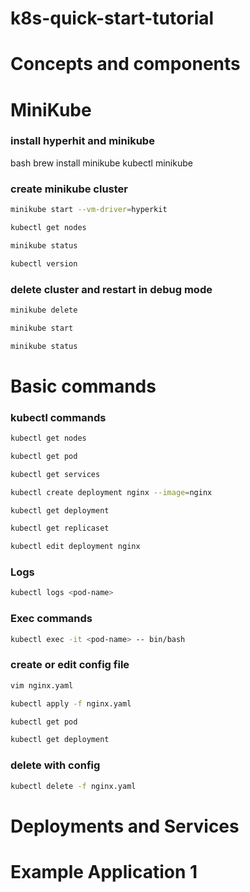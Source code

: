 # k8s-quick-start-tutorial

# Concepts and components

# MiniKube
### install hyperhit and minikube

bash
brew install minikube
kubectl
minikube

### create minikube cluster
```bash
minikube start --vm-driver=hyperkit

kubectl get nodes

minikube status

kubectl version
```

### delete cluster and restart in debug mode
```bash
minikube delete

minikube start

minikube status
```

# Basic commands


### kubectl commands
```bash
kubectl get nodes

kubectl get pod

kubectl get services

kubectl create deployment nginx --image=nginx

kubectl get deployment

kubectl get replicaset

kubectl edit deployment nginx
```

### Logs
```bash
kubectl logs <pod-name>
```

### Exec commands
```bash
kubectl exec -it <pod-name> -- bin/bash
```

### create or edit config file
```bash
vim nginx.yaml

kubectl apply -f nginx.yaml

kubectl get pod

kubectl get deployment
```
### delete with config
```bash
kubectl delete -f nginx.yaml
```
# Deployments and Services

# Example Application 1